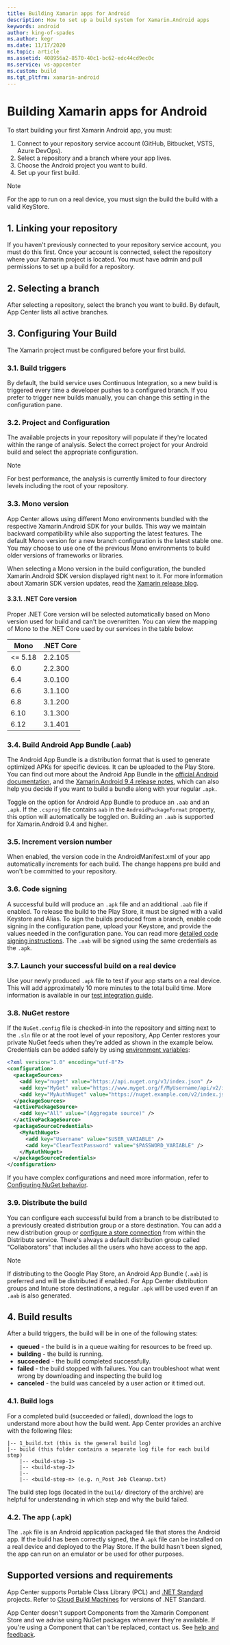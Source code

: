 ```yaml
---
title: Building Xamarin apps for Android
description: How to set up a build system for Xamarin.Android apps
keywords: android
author: king-of-spades
ms.author: kegr
ms.date: 11/17/2020
ms.topic: article
ms.assetid: 408956a2-8570-40c1-bc62-edc44cd9ec0c
ms.service: vs-appcenter
ms.custom: build
ms.tgt_pltfrm: xamarin-android
---
```


# Building Xamarin apps for Android
To start building your first Xamarin Android app, you must:

1. Connect to your repository service account (GitHub, Bitbucket, VSTS, Azure DevOps).
2. Select a repository and a branch where your app lives.
3. Choose the Android project you want to build.
4. Set up your first build.

> [!NOTE]
> For the app to run on a real device, you must sign the build the build with a valid KeyStore.

## 1. Linking your repository
If you haven't previously connected to your repository service account, you must do this first. Once your account is connected, select the repository where your Xamarin project is located. You must have admin and pull permissions to set up a build for a repository.

## 2. Selecting a branch
After selecting a repository, select the branch you want to build. By default, App Center lists all active branches.

## 3. Configuring Your Build
The Xamarin project must be configured before your first build.

### 3.1. Build triggers
By default, the build service uses Continuous Integration, so a new build is triggered every time a developer pushes to a configured branch. If you prefer to trigger new builds manually, you can change this setting in the configuration pane.

### 3.2. Project and Configuration
The available projects in your repository will populate if they're located within the range of analysis. Select the correct project for your Android build and select the appropriate configuration.

> [!NOTE]
> For best performance, the analysis is currently limited to four directory levels including the root of your repository.

### 3.3. Mono version
App Center allows using different Mono environments bundled with the respective Xamarin.Android SDK for your builds. This way we maintain backward compatibility while also supporting the latest features. The default Mono version for a new branch configuration is the latest stable one. You may choose to use one of the previous Mono environments to build older versions of frameworks or libraries.

When selecting a Mono version in the build configuration, the bundled Xamarin.Android SDK version displayed right next to it. For more information about Xamarin SDK version updates, read the [Xamarin release blog](https://releases.xamarin.com/).

#### 3.3.1. .NET Core version
Proper .NET Core version will be selected automatically based on Mono version used for build and can't be overwritten. You can view the mapping of Mono to the .NET Core used by our services in the table below:

| Mono | .NET Core |
| ---- | --------- |
| <= 5.18 | 2.2.105 |
| 6.0 | 2.2.300 |
| 6.4 | 3.0.100 |
| 6.6 | 3.1.100 |
| 6.8 | 3.1.200 |
| 6.10 | 3.1.300 |
| 6.12 | 3.1.401 |

### 3.4. Build Android App Bundle (.aab)
The Android App Bundle is a distribution format that is used to generate optimized APKs for specific devices. It can be uploaded to the Play Store. You can find out more about the Android App Bundle in the [official Android documentation](https://developer.android.com/guide/app-bundle/), and the [Xamarin.Android 9.4 release notes](https://docs.microsoft.com/xamarin/android/release-notes/9/9.4#initial-support-for-android-app-bundle-publishing-format), which can also help you decide if you want to build a bundle along with your regular `.apk.`

Toggle on the option for Android App Bundle to produce an `.aab` and an `.apk`. If the `.csproj` file contains `aab` in the `AndroidPackageFormat` property, this option will automatically be toggled on. Building an `.aab` is supported for Xamarin.Android 9.4 and higher.

### 3.5. Increment version number
When enabled, the version code in the AndroidManifest.xml of your app automatically increments for each build. The change happens pre build and won't be committed to your repository.

### 3.6. Code signing
A successful build will produce an `.apk` file and an additional `.aab` file if enabled. To release the build to the Play Store, it must be signed with a valid Keystore and Alias. To sign the builds produced from a branch, enable code signing in the configuration pane, upload your Keystore, and provide the values needed in the configuration pane. You can read more [detailed code signing instructions](~/build/xamarin/android/code-signing.md). The `.aab` will be signed using the same credentials as the `.apk`.

### 3.7. Launch your successful build on a real device
Use your newly produced `.apk` file to test if your app starts on a real device. This will add approximately 10 more minutes to the total build time. More information is available in our [test integration guide](~/build/build-test-integration.md).

### 3.8. NuGet restore
If the `NuGet.config` file is checked-in into the repository and sitting next to the `.sln` file or at the root level of your repository, App Center restores your private NuGet feeds when they're added as shown in the example below. Credentials can be added safely by using [environment variables](~/build/custom/variables/index.md):

```xml
<?xml version="1.0" encoding="utf-8"?>
<configuration>
  <packageSources>
    <add key="nuget" value="https://api.nuget.org/v3/index.json" />
    <add key="MyGet" value="https://www.myget.org/F/MyUsername/api/v2/index.json" />
    <add key="MyAuthNuget" value="https://nuget.example.com/v2/index.json" />
  </packageSources>
  <activePackageSource>
    <add key="All" value="(Aggregate source)" />
  </activePackageSource>
  <packageSourceCredentials>
    <MyAuthNuget>
      <add key="Username" value="$USER_VARIABLE" />
      <add key="ClearTextPassword" value="$PASSWORD_VARIABLE" />
    </MyAuthNuget>
  </packageSourceCredentials>
</configuration>
```

If you have complex configurations and need more information, refer to [Configuring NuGet behavior](https://docs.microsoft.com/nuget/consume-packages/configuring-nuget-behavior).

### 3.9. Distribute the build
You can configure each successful build from a branch to be distributed to a previously created distribution group or a store destination. You can add a new distribution group or [configure a store connection](~/distribution/stores/index.md) from within the Distribute service. There's always a default distribution group called "Collaborators" that includes all the users who have access to the app.

> [!NOTE]
> If distributing to the Google Play Store, an Android App Bundle (`.aab`) is preferred and will be distributed if enabled. For App Center distribution groups and Intune store destinations, a regular `.apk` will be used even if an `.aab` is also generated.

## 4. Build results
After a build triggers, the build will be in one of the following states:

* **queued** - the build is in a queue waiting for resources to be freed up.
* **building** - the build is running.
* **succeeded** - the build completed successfully.
* **failed** - the build stopped with failures. You can troubleshoot what went wrong by downloading and inspecting the build log
* **canceled** - the build was canceled by a user action or it timed out.

### 4.1. Build logs
For a completed build (succeeded or failed), download the logs to understand more about how the build went. App Center provides an archive with the following files:

```NA
|-- 1_build.txt (this is the general build log)
|-- build (this folder contains a separate log file for each build step)
    |-- <build-step-1>
    |-- <build-step-2>
    |--
    |-- <build-step-n> (e.g. n_Post Job Cleanup.txt)
```

The build step logs (located in the `build/` directory of the archive) are helpful for understanding in which step and why the build failed.

### 4.2. The app (.apk)
The `.apk` file is an Android application packaged file that stores the Android app. If the build has been correctly signed, the A`.apk` file can be installed on a real device and deployed to the Play Store. If the build hasn't been signed, the app can run on an emulator or be used for other purposes.

## Supported versions and requirements
App Center supports Portable Class Library (PCL) and [.NET Standard](https://docs.microsoft.com/dotnet/standard/net-standard) projects. Refer to [Cloud Build Machines](~/build/software.md) for versions of .NET Standard.

App Center doesn't support Components from the Xamarin Component Store and we advise using NuGet packages whenever they're available. If you're using a Component that can't be replaced, contact us. See [help and feedback](../../../help.md).
